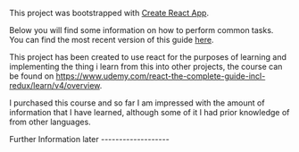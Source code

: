 This project was bootstrapped with [Create React App](https://github.com/facebookincubator/create-react-app).

Below you will find some information on how to perform common tasks.<br>
You can find the most recent version of this guide [here](https://github.com/facebookincubator/create-react-app/blob/master/packages/react-scripts/template/README.md).

This project has been created to use react for the purposes of learning and implementing the thing i learn from this into other projects, the course can be found on https://www.udemy.com/react-the-complete-guide-incl-redux/learn/v4/overview.

I purchased this course and so far I am impressed with the amount of information that I have learned, although some of it I had prior knowledge of from other languages.

Further Information later -------------------
